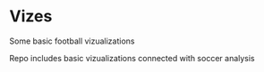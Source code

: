 # Vizes
Some basic football vizualizations

Repo includes basic vizualizations connected with soccer analysis
